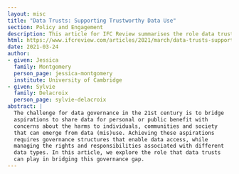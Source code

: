 ```yaml
---
layout: misc
title: "Data Trusts: Supporting Trustworthy Data Use"
section: Policy and Engagement
description: This article for IFC Review summarises the role data trusts can play in supporting trustworthy data use and data-enabled innovation.
html: https://www.ifcreview.com/articles/2021/march/data-trusts-supporting-trustworthy-data-use/
date: 2021-03-24
author:
- given: Jessica
  family: Montgomery
  person_page: jessica-montgomery
  institute: University of Cambridge
- given: Sylvie
  family: Delacroix
  person_page: sylvie-delacroix
abstract: |
  The challenge for data governance in the 21st century is to bridge
  aspirations to share data for personal or public benefit with
  concerns about the harms to individuals, communities and society
  that can emerge from data (mis)use. Achieving these aspirations
  requires governance structures that enable data access, while
  managing the rights and responsibilities associated with different
  data types. In this article, we explore the role that data trusts
  can play in bridging this governance gap.
---
```

